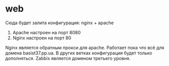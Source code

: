 # web
Сюда будет залита конфигурация: nginx + apache
1. Apache настроен на порт 8080
2. Nginx настроен на порт 80

Nginx является обратным прокси для apache. 
Работает пока что всё для домена basist37.pp.ua. 
В других ветках конфигурация будет только дополняться.
Zabbix является доменом третьего уровня. 

